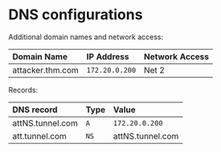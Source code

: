 # DNS configurations

Additional domain names and network access:

| Domain Name      | IP Address      | Network Access | 
|:-----------------|:----------------|:---------------|
| attacker.thm.com | `172.20.0.200`  | Net 2          |

Records:

| DNS record       | Type | Value            | 
|:-----------------|:-----|:-----------------|
| attNS.tunnel.com | `A`  | `172.20.0.200`   | 
| att.tunnel.com   | `NS` | attNS.tunnel.com | 